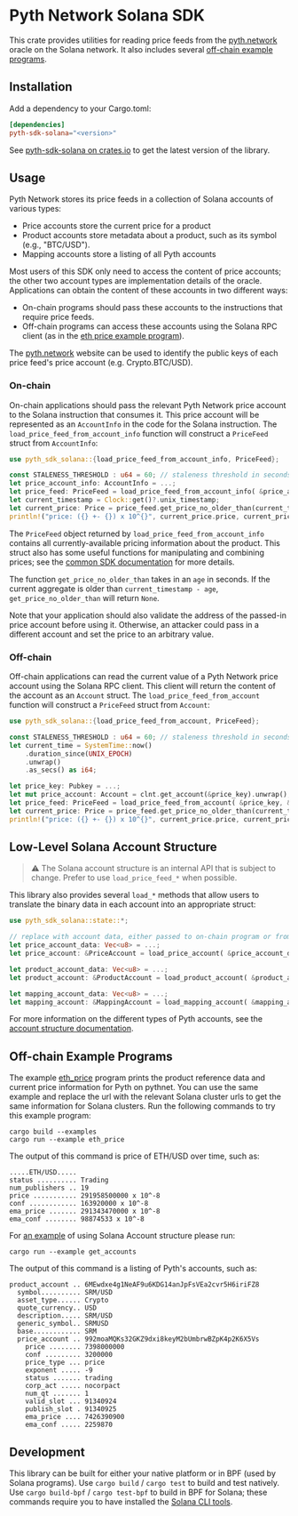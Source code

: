# Pyth Network Solana SDK

This crate provides utilities for reading price feeds from the [pyth.network](https://pyth.network/) oracle on the Solana network.
It also includes several [off-chain example programs](examples/).

## Installation

Add a dependency to your Cargo.toml:

```toml
[dependencies]
pyth-sdk-solana="<version>"
```

See [pyth-sdk-solana on crates.io](https://crates.io/crates/pyth-sdk-solana/) to get the latest version of the library.

## Usage

Pyth Network stores its price feeds in a collection of Solana accounts of various types:
* Price accounts store the current price for a product
* Product accounts store metadata about a product, such as its symbol (e.g., "BTC/USD").
* Mapping accounts store a listing of all Pyth accounts

Most users of this SDK only need to access the content of price accounts; the other two account types are implementation details of the oracle.
Applications can obtain the content of these accounts in two different ways:
* On-chain programs should pass these accounts to the instructions that require price feeds.
* Off-chain programs can access these accounts using the Solana RPC client (as in the [eth price example program](examples/eth_price.rs)).

The [pyth.network](https://pyth.network/developers/price-feed-ids#solana-mainnet-beta) website can be used to identify the public keys of each price feed's price account (e.g. Crypto.BTC/USD).

### On-chain

On-chain applications should pass the relevant Pyth Network price account to the Solana instruction that consumes it.
This price account will be represented as an `AccountInfo` in the code for the Solana instruction.
The `load_price_feed_from_account_info` function will construct a `PriceFeed` struct from `AccountInfo`:

```rust
use pyth_sdk_solana::{load_price_feed_from_account_info, PriceFeed};

const STALENESS_THRESHOLD : u64 = 60; // staleness threshold in seconds
let price_account_info: AccountInfo = ...;
let price_feed: PriceFeed = load_price_feed_from_account_info( &price_account_info ).unwrap();
let current_timestamp = Clock::get()?.unix_timestamp;
let current_price: Price = price_feed.get_price_no_older_than(current_timestamp, STALENESS_THRESHOLD).unwrap();
println!("price: ({} +- {}) x 10^{}", current_price.price, current_price.conf, current_price.expo);
```

The `PriceFeed` object returned by `load_price_feed_from_account_info` contains all currently-available pricing information about the product.
This struct also has some useful functions for manipulating and combining prices; see the [common SDK documentation](../pyth-sdk) for more details.

The function `get_price_no_older_than` takes in an `age` in seconds. If the current aggregate is older than `current_timestamp - age`, `get_price_no_older_than` will return `None`.

Note that your application should also validate the address of the passed-in price account before using it.
Otherwise, an attacker could pass in a different account and set the price to an arbitrary value.

### Off-chain

Off-chain applications can read the current value of a Pyth Network price account using the Solana RPC client.
This client will return the content of the account as an `Account` struct.
The `load_price_feed_from_account` function will construct a `PriceFeed` struct from `Account`:

```rust
use pyth_sdk_solana::{load_price_feed_from_account, PriceFeed};

const STALENESS_THRESHOLD : u64 = 60; // staleness threshold in seconds
let current_time = SystemTime::now()
    .duration_since(UNIX_EPOCH)
    .unwrap()
    .as_secs() as i64;

let price_key: Pubkey = ...;
let mut price_account: Account = clnt.get_account(&price_key).unwrap();
let price_feed: PriceFeed = load_price_feed_from_account( &price_key, &mut price_account ).unwrap();
let current_price: Price = price_feed.get_price_no_older_than(current_time, STALENESS_THRESHOLD).unwrap();
println!("price: ({} +- {}) x 10^{}", current_price.price, current_price.conf, current_price.expo);
```

## Low-Level Solana Account Structure

> :warning: The Solana account structure is an internal API that is subject to change. Prefer to use `load_price_feed_*` when possible.

This library also provides several `load_*` methods that allow users to translate the binary data in each account into an appropriate struct:

```rust
use pyth_sdk_solana::state::*;

// replace with account data, either passed to on-chain program or from RPC node
let price_account_data: Vec<u8> = ...;
let price_account: &PriceAccount = load_price_account( &price_account_data ).unwrap();

let product_account_data: Vec<u8> = ...;
let product_account: &ProductAccount = load_product_account( &product_account_data ).unwrap();

let mapping_account_data: Vec<u8> = ...;
let mapping_account: &MappingAccount = load_mapping_account( &mapping_account_data ).unwrap();
```

For more information on the different types of Pyth accounts, see the [account structure documentation](https://docs.pyth.network/how-pyth-works/account-structure).

## Off-chain Example Programs

The example [eth_price](examples/eth_price.rs) program prints the product reference data and current price information for Pyth on pythnet. You can use the same example and replace the url with the relevant Solana cluster urls to get the same information for Solana clusters.
Run the following commands to try this example program:

```
cargo build --examples
cargo run --example eth_price
```

The output of this command is price of ETH/USD over time, such as:

```
.....ETH/USD.....
status .......... Trading
num_publishers .. 19
price ........... 291958500000 x 10^-8
conf ............ 163920000 x 10^-8
ema_price ....... 291343470000 x 10^-8
ema_conf ........ 98874533 x 10^-8
```

For [an example](examples/get_accounts.rs) of using Solana Account structure please run:
```
cargo run --example get_accounts
```

The output of this command is a listing of Pyth's accounts, such as:

```
product_account .. 6MEwdxe4g1NeAF9u6KDG14anJpFsVEa2cvr5H6iriFZ8
  symbol.......... SRM/USD
  asset_type...... Crypto
  quote_currency.. USD
  description..... SRM/USD
  generic_symbol.. SRMUSD
  base............ SRM
  price_account .. 992moaMQKs32GKZ9dxi8keyM2bUmbrwBZpK4p2K6X5Vs
    price ........ 7398000000
    conf ......... 3200000
    price_type ... price
    exponent ..... -9
    status ....... trading
    corp_act ..... nocorpact
    num_qt ....... 1
    valid_slot ... 91340924
    publish_slot . 91340925
    ema_price .... 7426390900
    ema_conf ..... 2259870
```

## Development

This library can be built for either your native platform or in BPF (used by Solana programs).
Use `cargo build` / `cargo test` to build and test natively.
Use `cargo build-bpf` / `cargo test-bpf` to build in BPF for Solana; these commands require you to have installed the [Solana CLI tools](https://docs.solana.com/cli/install-solana-cli-tools).
